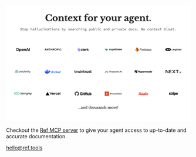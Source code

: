 
[![Documentation for your agent](https://github.com/ref-tools/ref-tools-mcp/blob/main/header.png?raw=true)](https://ref.tools)

Checkout the [Ref MCP server](https://github.com/ref-tools/ref-tools-mcp) to give your agent access to up-to-date and accurate documentation.

hello@ref.tools
